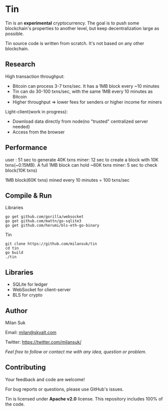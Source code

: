 # Tin
Tin is an **experimental** cryptocurrency. The goal is to push some blockchain's properties to another level, but keep decentralization large as possible.

Tin source code is written from scratch. It's not based on any other blockchain.



## Research
High transaction throughput:
- Bitcoin can process 3-7 txns/sec. It has a 1MB block every ~10 minutes
- Tin can do 30-100 txns/sec, with the same 1MB every 10 minutes as Bitcoin
- Higher throughput => lower fees for senders or higher income for miners

Light-client(work in progress):
- Download data directly from node(no "trusted" centralized server needed)
- Access from the browser



## Performance
user : 51 sec to generate 40K txns
miner: 12 sec to create a block with 10K txns(~0.15MB). A full 1MB block can hold ~60K txns
miner: 5 sec to check block(10K txns)

1MB block(60K txns) mined every 10 minutes = 100 txns/sec



## Compile & Run
Libraries
<pre><code>go get github.com/gorilla/websocket
go get github.com/mattn/go-sqlite3
go get github.com/herumi/bls-eth-go-binary
</code></pre>

Tin
<pre><code>git clone https://github.com/milansuk/tin
cd tin
go build
./tin
</code></pre>



## Libraries
- SQLite for ledger
- WebSocket for client-server
- BLS for crypto



## Author
Milan Suk

Email: milan@skyalt.com

Twitter: https://twitter.com/milansuk/

*Feel free to follow or contact me with any idea, question or problem.*



## Contributing
Your feedback and code are welcome!

For bug reports or questions, please use GitHub's issues.

Tin is licensed under **Apache v2.0** license. This repository includes 100% of the code.